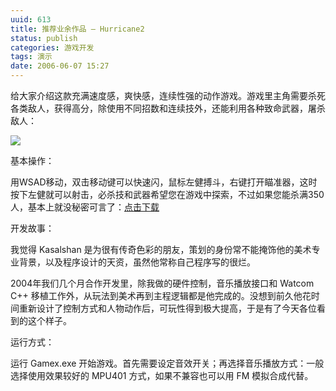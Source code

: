 ```yaml
---
uuid: 613
title: 推荐业余作品 – Hurricane2
status: publish
categories: 游戏开发
tags: 演示
date: 2006-06-07 15:27
---
```

给大家介绍这款充满速度感，爽快感，连续性强的动作游戏。游戏里主角需要杀死各类敌人，获得高分，除使用不同招数和连续技外，还能利用各种致命武器，屠杀敌人：

![](https://skywind3000.github.io/images/blog/wp-content/2011/04/clip_image0025.jpg)

基本操作：

用WSAD移动，双击移动键可以快速闪，鼠标左健搏斗，右键打开瞄准器，这时按下左健就可以射击，必杀技和武器希望您在游戏中探索，不过如果您能杀满350人，基本上就没秘密可言了：[点击下载](/resource/skywind/hurricane2.7z)

开发故事：

我觉得 Kasalshan 是为很有传奇色彩的朋友，策划的身份常不能掩饰他的美术专业背景，以及程序设计的天资，虽然他常称自己程序写的很烂。

2004年我们几个月合作开发里，除我做的硬件控制，音乐播放接口和 Watcom C++ 移植工作外，从玩法到美术再到主程逻辑都是他完成的。没想到前久他花时间重新设计了控制方式和人物动作后，可玩性得到极大提高，于是有了今天各位看到的这个样子。

运行方式：

运行 Gamex.exe 开始游戏。首先需要设定音效开关；再选择音乐播放方式：一般选择使用效果较好的 MPU401 方式，如果不兼容也可以用 FM 模拟合成代替。

